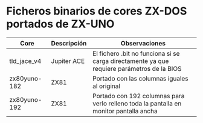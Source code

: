 # Ficheros binarios de cores ZX-DOS portados de ZX-UNO
|Core         |Descripción              |Observaciones                               |
|-------------|-------------------------|--------------------------------------------|
|tld_jace_v4  |Jupiter ACE              |El fichero .bit no funciona si se carga directamente ya que requiere parámetros de la BIOS|
|zx80yuno-182 |ZX81                     |Portado con las columnas iguales al original|
|zx80yuno-192 |ZX81                     |Portado con 192 columnas para verlo relleno toda la pantalla en monitor pantalla ancha|
